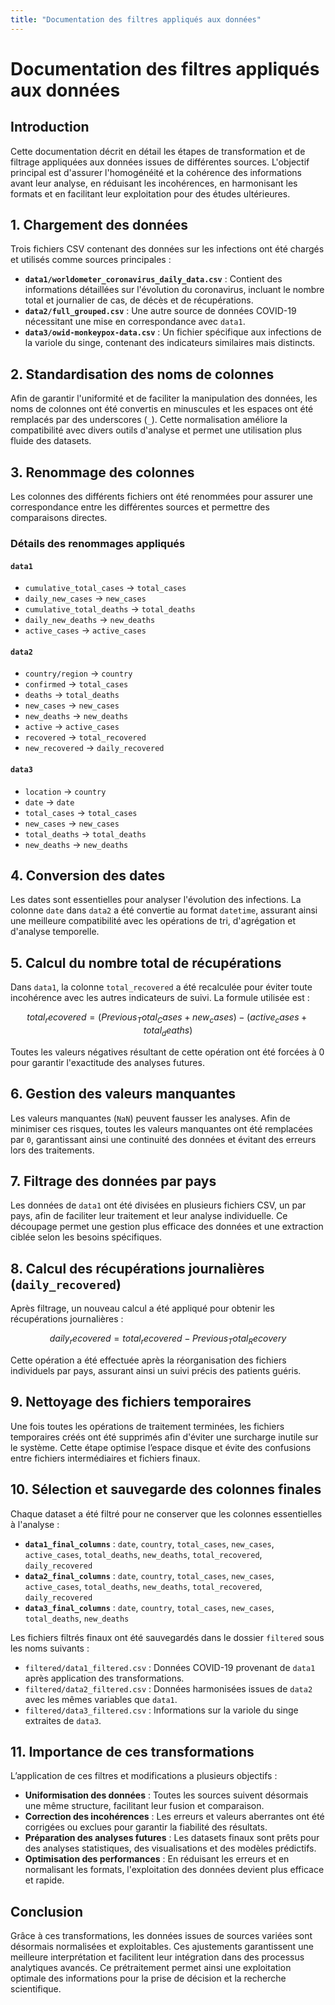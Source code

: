 ```yaml
---
title: "Documentation des filtres appliqués aux données"
---
```


# Documentation des filtres appliqués aux données

## Introduction
Cette documentation décrit en détail les étapes de transformation et de filtrage appliquées aux données issues de différentes sources. L'objectif principal est d'assurer l'homogénéité et la cohérence des informations avant leur analyse, en réduisant les incohérences, en harmonisant les formats et en facilitant leur exploitation pour des études ultérieures.

## 1. Chargement des données
Trois fichiers CSV contenant des données sur les infections ont été chargés et utilisés comme sources principales :

- **`data1/worldometer_coronavirus_daily_data.csv`** : Contient des informations détaillées sur l'évolution du coronavirus, incluant le nombre total et journalier de cas, de décès et de récupérations.
- **`data2/full_grouped.csv`** : Une autre source de données COVID-19 nécessitant une mise en correspondance avec `data1`.
- **`data3/owid-monkeypox-data.csv`** : Un fichier spécifique aux infections de la variole du singe, contenant des indicateurs similaires mais distincts.

## 2. Standardisation des noms de colonnes
Afin de garantir l'uniformité et de faciliter la manipulation des données, les noms de colonnes ont été convertis en minuscules et les espaces ont été remplacés par des underscores (`_`). Cette normalisation améliore la compatibilité avec divers outils d'analyse et permet une utilisation plus fluide des datasets.

## 3. Renommage des colonnes
Les colonnes des différents fichiers ont été renommées pour assurer une correspondance entre les différentes sources et permettre des comparaisons directes.

### Détails des renommages appliqués
#### `data1`
- `cumulative_total_cases` → `total_cases`
- `daily_new_cases` → `new_cases`
- `cumulative_total_deaths` → `total_deaths`
- `daily_new_deaths` → `new_deaths`
- `active_cases` → `active_cases`

#### `data2`
- `country/region` → `country`
- `confirmed` → `total_cases`
- `deaths` → `total_deaths`
- `new_cases` → `new_cases`
- `new_deaths` → `new_deaths`
- `active` → `active_cases`
- `recovered` → `total_recovered`
- `new_recovered` → `daily_recovered`

#### `data3`
- `location` → `country`
- `date` → `date`
- `total_cases` → `total_cases`
- `new_cases` → `new_cases`
- `total_deaths` → `total_deaths`
- `new_deaths` → `new_deaths`

## 4. Conversion des dates
Les dates sont essentielles pour analyser l'évolution des infections. La colonne `date` dans `data2` a été convertie au format `datetime`, assurant ainsi une meilleure compatibilité avec les opérations de tri, d'agrégation et d'analyse temporelle.

## 5. Calcul du nombre total de récupérations
Dans `data1`, la colonne `total_recovered` a été recalculée pour éviter toute incohérence avec les autres indicateurs de suivi. La formule utilisée est :

```math
total_recovered = (Previous_Total_Cases + new_cases) - (active_cases + total_deaths)
```

Toutes les valeurs négatives résultant de cette opération ont été forcées à 0 pour garantir l'exactitude des analyses futures.

## 6. Gestion des valeurs manquantes
Les valeurs manquantes (`NaN`) peuvent fausser les analyses. Afin de minimiser ces risques, toutes les valeurs manquantes ont été remplacées par `0`, garantissant ainsi une continuité des données et évitant des erreurs lors des traitements.

## 7. Filtrage des données par pays
Les données de `data1` ont été divisées en plusieurs fichiers CSV, un par pays, afin de faciliter leur traitement et leur analyse individuelle. Ce découpage permet une gestion plus efficace des données et une extraction ciblée selon les besoins spécifiques.

## 8. Calcul des récupérations journalières (`daily_recovered`)
Après filtrage, un nouveau calcul a été appliqué pour obtenir les récupérations journalières :

```math
daily_recovered = total_recovered - Previous_Total_Recovery
```

Cette opération a été effectuée après la réorganisation des fichiers individuels par pays, assurant ainsi un suivi précis des patients guéris.

## 9. Nettoyage des fichiers temporaires
Une fois toutes les opérations de traitement terminées, les fichiers temporaires créés ont été supprimés afin d'éviter une surcharge inutile sur le système. Cette étape optimise l’espace disque et évite des confusions entre fichiers intermédiaires et fichiers finaux.

## 10. Sélection et sauvegarde des colonnes finales
Chaque dataset a été filtré pour ne conserver que les colonnes essentielles à l'analyse :

- **`data1_final_columns`** : `date`, `country`, `total_cases`, `new_cases`, `active_cases`, `total_deaths`, `new_deaths`, `total_recovered`, `daily_recovered`
- **`data2_final_columns`** : `date`, `country`, `total_cases`, `new_cases`, `active_cases`, `total_deaths`, `new_deaths`, `total_recovered`, `daily_recovered`
- **`data3_final_columns`** : `date`, `country`, `total_cases`, `new_cases`, `total_deaths`, `new_deaths`

Les fichiers filtrés finaux ont été sauvegardés dans le dossier `filtered` sous les noms suivants :

- `filtered/data1_filtered.csv` : Données COVID-19 provenant de `data1` après application des transformations.
- `filtered/data2_filtered.csv` : Données harmonisées issues de `data2` avec les mêmes variables que `data1`.
- `filtered/data3_filtered.csv` : Informations sur la variole du singe extraites de `data3`.

## 11. Importance de ces transformations
L’application de ces filtres et modifications a plusieurs objectifs :

- **Uniformisation des données** : Toutes les sources suivent désormais une même structure, facilitant leur fusion et comparaison.
- **Correction des incohérences** : Les erreurs et valeurs aberrantes ont été corrigées ou exclues pour garantir la fiabilité des résultats.
- **Préparation des analyses futures** : Les datasets finaux sont prêts pour des analyses statistiques, des visualisations et des modèles prédictifs.
- **Optimisation des performances** : En réduisant les erreurs et en normalisant les formats, l'exploitation des données devient plus efficace et rapide.

## Conclusion
Grâce à ces transformations, les données issues de sources variées sont désormais normalisées et exploitables. Ces ajustements garantissent une meilleure interprétation et facilitent leur intégration dans des processus analytiques avancés. Ce prétraitement permet ainsi une exploitation optimale des informations pour la prise de décision et la recherche scientifique.
